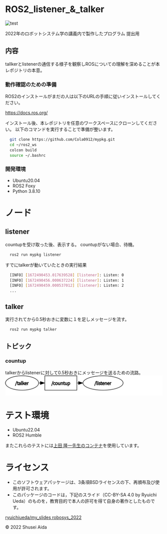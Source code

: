 # ROS2_listener_&_talker
![test](https://github.com/Cola0912/mypkg/actions/workflows/test.yml/badge.svg)

2022年のロボットシステム学の講義内で製作したプログラム
提出用

## 内容
tallkerとlistenerの通信する様子を観察しROSについての理解を深めることが本レポジトリの本意。


### 動作確認のための準備
ROS2のインストールがまだの人は以下のURLの手順に従いインストールしてください。

https://docs.ros.org/

インストール後、本レポジトリを任意のワークスペースにクローンしてください。
以下のコマンドを実行することで準備が整います。
```bash
  git clone https://github.com/Cola0912/mypkg.git
  cd ~/ros2_ws
  colcon build
  source ~/.bashrc
```
### 開発環境
* Ubuntu20.04
* ROS2 Foxy
* Python 3.8.10

# ノード

## listener
countupを受け取った後、表示する。
countupがない場合、待機。

```bash
  ros2 run mypkg listener
```
すでにtalkerが動いていたときの実行結果
```bash
  [INFO] [1672490453.017639528] [listener]: Listen: 0
  [INFO] [1672490456.000637224] [listener]: Listen: 1
  [INFO] [1672490459.000537012] [listener]: Listen: 2
  ...
```

## talker
実行されてから0.5秒おきに変数に１を足しメッセージを流す。

```bash
  ros2 run mypkg talker
```

## トピック
### countup
talkerからlistenerに対して0.5秒おきにメッセージを送るための流路。
![industrial_ci](https://github.com/Cola0912/mypkg/blob/master/rosgraph.svg)

# テスト環境
* Ubuntu22.04
* ROS2 Humble

またこれらのテストには[上田 隆一先生のコンテナ](https://hub.docker.com/layers/ryuichiueda/ubuntu22.04-ros2/latest/images/sha256-0e1773bc6f12b57172c8818aac36aeb97ca13269028028d49ad5f6f8cc0d6204?context=explore)を使用しています。

# ライセンス
* このソフトウェアパッケージは、3条項BSDライセンスの下、再頒布及び使用が許可されます。
* このパッケージのコードは，下記のスライド（CC-BY-SA 4.0 by Ryuichi Ueda）のものを，教育目的で本人の許可を得て自身の著作としたものです。

[ryuichiueda/my_slides robosys_2022](https://github.com/ryuichiueda/my_slides/tree/master/robosys_2022)

©︎ 2022 Shusei Aida
